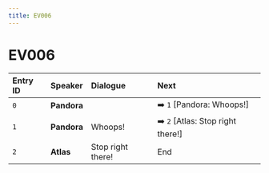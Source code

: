```yaml
---
title: EV006
---
```


# EV006


| Entry ID | Speaker | Dialogue | Next |
| :------- | :------ | :------- | :------------ |
| `0` | **Pandora** |  | ➡️ `1` \[Pandora: Whoops\!\] |
| `1` | **Pandora** | Whoops\! | ➡️ `2` \[Atlas: Stop right there\!\] |
| `2` | **Atlas** | Stop right there\! | End |
